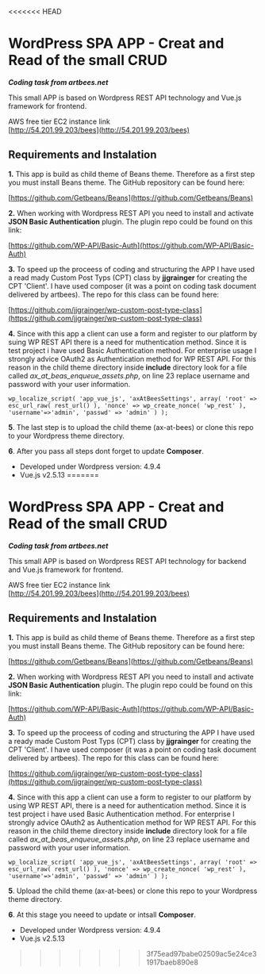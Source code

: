 <<<<<<< HEAD

# WordPress SPA APP - Creat and Read of the small CRUD 
<b><i>Coding task from artbees.net</i></b>


This small APP is based on Wordpress REST API technology and Vue.js framework for frontend.  

AWS free tier EC2 instance link<br>
[http://54.201.99.203/bees](http://54.201.99.203/bees)

## Requirements and Instalation

<b>1.</b> This app is build as child theme of Beans theme. Therefore as a first step you must install Beans theme.
The GitHub repository can be found here: 

[https://github.com/Getbeans/Beans](https://github.com/Getbeans/Beans)

<b>2.</b> When working with Wordpress REST API you need to install and activate <b>JSON Basic Authentication</b> plugin. The plugin repo could be found on this link: 

[https://github.com/WP-API/Basic-Auth](https://github.com/WP-API/Basic-Auth)

<b>3.</b> To speed up the proceess of coding and structuring the APP I have used a read mady Custom Post Typs (CPT) class by <b>jjgrainger</b> for creating the CPT 'Client'. I have used composer (it was a point on coding task document delivered by artbees). 
The repo for this class can be found here: 

[https://github.com/jjgrainger/wp-custom-post-type-class](https://github.com/jjgrainger/wp-custom-post-type-class)

<b>4.</b> Since with this app a client can use a form and register to  our platform by suing WP REST API there is a need for 
muthentication method. Since it is test project i have used Basic Authentication method. For enterprise usage I strongly advice OAuth2 as Authentication method for WP REST API. For this reason in the child theme directory inside <b>include</b> directory look for a file called <i>ax_at_beas_enqueue_assets.php</i>, on line 23 replace username and password with your user information. 

```
wp_localize_script( 'app_vue_js', 'axAtBeesSettings', array( 'root' => esc_url_raw( rest_url() ), 'nonce' => wp_create_nonce( 'wp_rest' ), 'username'=>'admin', 'passwd' => 'admin' ) );
```

<b>5</b>. The last step is to upload the child theme (ax-at-bees) or clone this repo to your Wordpress theme directory.  

<b>6</b>. After you pass all steps dont forget to update <b>Composer</b>. 


* Developed under Wordpress version: 4.9.4
* Vue.js v2.5.13 
=======

# WordPress SPA APP - Creat and Read of the small CRUD 
<b><i>Coding task from artbees.net</i></b>


This small APP is based on Wordpress REST API technology for backend and Vue.js framework for frontend.  

AWS free tier EC2 instance link<br>
[http://54.201.99.203/bees](http://54.201.99.203/bees)

## Requirements and Instalation

<b>1.</b> This app is build as child theme of Beans theme. Therefore as a first step you must install Beans theme.
The GitHub repository can be found here: 

[https://github.com/Getbeans/Beans](https://github.com/Getbeans/Beans)

<b>2.</b> When working with Wordpress REST API you need to install and activate <b>JSON Basic Authentication</b> plugin. The plugin repo could be found on this link: 

[https://github.com/WP-API/Basic-Auth](https://github.com/WP-API/Basic-Auth)

<b>3.</b> To speed up the proceess of coding and structuring the APP I have used a ready made Custom Post Typs (CPT) class by <b>jjgrainger</b> for creating the CPT 'Client'. I have used composer (it was a point on coding task document delivered by artbees). 
The repo for this class can be found here: 

[https://github.com/jjgrainger/wp-custom-post-type-class](https://github.com/jjgrainger/wp-custom-post-type-class)

<b>4.</b> Since with this app a client can use a form to register to our platform by using WP REST API, there is a need for 
authentication method. Since it is test project i have used Basic Authentication method. For enterprise I strongly advice OAuth2 as Authentication method for WP REST API. For this reason in the child theme directory inside <b>include</b> directory look for a file called <i>ax_at_beas_enqueue_assets.php</i>, on line 23 replace username and password with your user information. 

```
wp_localize_script( 'app_vue_js', 'axAtBeesSettings', array( 'root' => esc_url_raw( rest_url() ), 'nonce' => wp_create_nonce( 'wp_rest' ), 'username'=>'admin', 'passwd' => 'admin' ) );
```
<b>5</b>. Upload the child theme (ax-at-bees) or clone this repo to your Wordpress theme directory.  

<b>6</b>. At this stage you neeed to update or intsall <b>Composer</b>. 




* Developed under Wordpress version: 4.9.4
* Vue.js v2.5.13 
>>>>>>> 3f75ead97babe02509ac5e24ce31917baeb890e8
